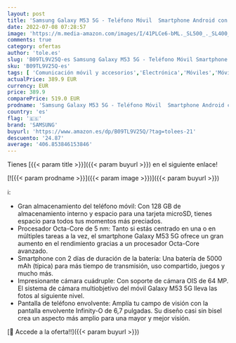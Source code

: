 ```yaml
---
layout: post
title: 'Samsung Galaxy M53 5G - Teléfono Móvil  Smartphone Android con 8 GB de RAM  128 GB de Almacenamiento  Azul  Versión Española '
date: 2022-07-08 07:28:57
image: 'https://m.media-amazon.com/images/I/41PLCe6-bML._SL500_._SL400_.jpg'
comments: true
category: ofertas
author: 'tole.es'
slug: 'B09TL9V25Q-es Samsung Galaxy M53 5G - Teléfono Móvil Smartphone Android...'
sku: 'B09TL9V25Q-es'
tags: [ 'Comunicación móvil y accesorios','Electrónica','Móviles','Móviles y smartphones libres','android','samsung','🇪🇸', ]
actualPrice: 389.9 EUR
currency: EUR
price: 389.9
comparePrice: 519.0 EUR
prodname: 'Samsung Galaxy M53 5G - Teléfono Móvil  Smartphone Android con 8 GB de RAM  128 GB de Almacenamiento  Azul  Versión Española '
country: 'es'
flag: '🇪🇸'
brand: 'SAMSUNG'
buyurl: 'https://www.amazon.es/dp/B09TL9V25Q/?tag=tolees-21'
descuento: '24.87'
average: '406.853846153846'
---
```


Tienes [{{< param title >}}]({{< param buyurl >}}) en el siguiente enlace!

[![{{< param prodname >}}]({{< param image >}})]({{< param buyurl >}})

ℹ️:

- Gran almacenamiento del teléfono móvil: Con 128 GB de almacenamiento interno y espacio para una tarjeta microSD, tienes espacio para todos tus momentos más preciados.
- Procesador Octa-Core de 5 nm: Tanto si estás centrado en una o en múltiples tareas a la vez, el smartphone Galaxy M53 5G ofrece un gran aumento en el rendimiento gracias a un procesador Octa-Core avanzado.
- Smartphone con 2 días de duración de la batería: Una batería de 5000 mAh (típica) para más tiempo de transmisión, uso compartido, juegos y mucho más.
- Impresionante cámara cuádruple: Con soporte de cámara OIS de 64 MP. El sistema de cámara multiobjetivo del móvil Galaxy M53 5G lleva las fotos al siguiente nivel.
- Pantalla de teléfono envolvente: Amplía tu campo de visión con la pantalla envolvente Infinity-O de 6,7 pulgadas. Su diseño casi sin bisel crea un aspecto más amplio para una mayor y mejor visión.

[🛒 Accede a la oferta!!]({{< param buyurl >}})
